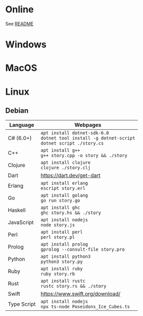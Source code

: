 
# Online

See [README](README.md)

# Windows

# MacOS

# Linux

## Debian

| Language    | Webpages                                                                                                 |
| ----------- | -------------------------------------------------------------------------------------------------------- |
| C# (6.0+)   | `apt install dotnet-sdk-6.0` <br> `dotnet tool install -g dotnet-script` <br> `dotnet script ./story.cs` |
| C++         | `apt install g++` <br> `g++ story.cpp -o story && ./story`                                               |
| Clojure     | `apt install clojure` <br> `clojure ./story.clj`                                                         |
| Dart        | https://dart.dev/get-dart                                                                                |
| Erlang      | `apt install erlang` <br> `escript story.erl`                                                            |
| Go          | `apt install golang` <br> `go run story.go`                                                              |
| Haskell     | `apt install ghc` <br> `ghc story.hs && ./story`                                                         |
| JavaScript  | `apt install nodejs` <br> `node story.js`                                                                |
| Perl        | `apt install perl` <br> `perl story.pl`                                                                  |
| Prolog      | `apt install prolog` <br> `gprolog --consult-file story.pro`                                             |
| Python      | `apt install python3` <br> `python3 story.py`                                                            |
| Ruby        | `apt install ruby` <br> `ruby story.rb`                                                                  |
| Rust        | `apt install rustc` <br> `rustc story.rs && ./story`                                                     |
| Swift       | https://www.swift.org/download/                                                                          |
| Type Script | `apt install nodejs` <br> `npx ts-node Poseidons_Ice_Cubes.ts`                                           |
